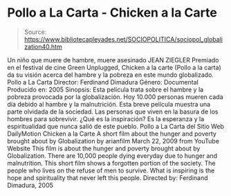 # Pollo a La Carta - Chicken a la Carte

> Source: https://www.bibliotecapleyades.net/SOCIOPOLITICA/sociopol_globalization40.htm

Un niño que muere de hambre,
muere asesinado
JEAN ZIEGLER
Premiado en el festival de cine
Green Unplugged, Chicken a la carte
(Pollo
a la carta) da su visión acerca del hambre y la pobreza en este mundo
globalizado.
Pollo a La Carta
Director: Ferdinand Dimadura
Género: Documental
Producido en: 2005
Sinopsis:
Esta película trata sobre el hambre y la pobreza provocada por la
globalización. Hoy 10.000 personas mueren cada día debido al hambre y la
malnutrición.
Esta breve película muestra una parte olvidada de la sociedad.
Las personas que viven en la basura de los hombres para sobrevivir.
¿Qué es
la inspiración? Es la esperanza y la espiritualidad que nunca salió de este
pueblo.
Pollo a La Carta
del Sitio Web
DailyMotion
Chicken a la Carte
A short film about the hunger and poverty brought about
by Globalization
by
arianfilm
March 22, 2009
from
YouTube Website
This film is about the hunger and poverty brought about by Globalization.
There are 10,000 people dying everyday due to hunger and malnutrition. This
short film shows a forgotten portion of the society. The people who lives on
the refuse of men to survive. What is inspiring is the hope and spirituality
that never left this people.
Directed by: Ferdinand Dimadura, 2005
